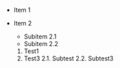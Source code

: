 - Item 1
- Item 2
  - Subitem 2.1
  - Subitem 2.2
  
  1. Test1
  2. Test3
     2.1. Subtest
     2.2. Subtest3
